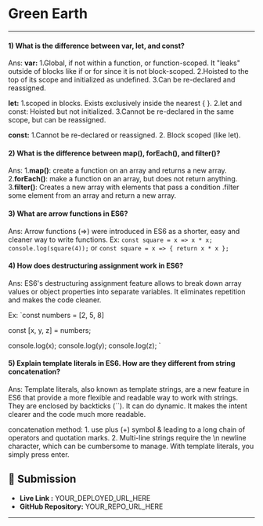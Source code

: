 # Green Earth
---

#### 1) What is the difference between var, let, and const?

Ans: **var:** 1.Global, if not within a function, or function-scoped. It "leaks" outside of blocks like if or for since it is not block-scoped.
2.Hoisted to the top of its scope and initialized as undefined.
3.Can be re-declared and reassigned.

**let:** 1.scoped in blocks. Exists exclusively inside the nearest { }.
2.let and const: Hoisted but not initialized.
3.Cannot be re-declared in the same scope, but can be reassigned.

**const:** 1.Cannot be re-declared or reassigned.
2. Block scoped (like let).

#### 2) What is the difference between map(), forEach(), and filter()? 

Ans: 1.**map()**: create a function on an array and returns a new array.
2.**forEach()**: make a function on an array, but does not return anything. 
3.**filter()**: Creates a new array with elements that pass a condition .filter some element from an array and return a new array.

#### 3) What are arrow functions in ES6?

Ans: Arrow functions (=>) were introduced in ES6 as a shorter, easy and cleaner way to write functions. 
Ex: `const square = x => x * x; 
console.log(square(4));` or `const square = x => { return x * x };`

#### 4) How does destructuring assignment work in ES6?

Ans: ES6's destructuring assignment feature allows to break down array values or object properties into separate variables.  It eliminates repetition and makes the code cleaner.

Ex: `const numbers = [2, 5, 8]

const [x, y, z] = numbers;

console.log(x);
console.log(y);
console.log(z);
`

#### 5) Explain template literals in ES6. How are they different from string concatenation?

Ans: Template literals, also known as template strings, are a new feature in ES6 that provide a more flexible and readable way to work with strings. They are enclosed by backticks (``). It can do dynamic. It makes the intent clearer and the code much more readable. 

concatenation method: 1. use plus (+) symbol & leading to a long chain of operators and quotation marks. 
2. Multi-line strings require the \n newline character, which can be cumbersome to manage. With template literals, you simply press enter.








## 🔗 Submission
- **Live Link :** YOUR_DEPLOYED_URL_HERE  
- **GitHub Repository:** YOUR_REPO_URL_HERE  

---